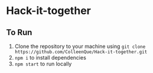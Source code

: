 # Hack-it-together

## To Run
1. Clone the repository to your machine using `git clone https://github.com/ColleenQue/Hack-it-together.git`
2.  `npm i` to install dependencies
3.  `npm start` to run locally
